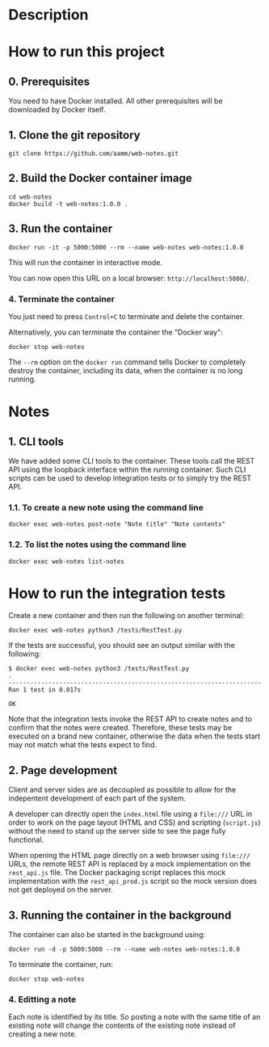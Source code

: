 # Description

# How to run this project

## 0. Prerequisites

You need to have Docker installed. All other prerequisites will be downloaded
by Docker itself.

## 1. Clone the git repository

```shell
git clone https://github.com/aamm/web-notes.git
```

## 2. Build the Docker container image

```shell
cd web-notes
docker build -t web-notes:1.0.0 .
```

## 3. Run the container

```shell
docker run -it -p 5000:5000 --rm --name web-notes web-notes:1.0.0
```

This will run the container in interactive mode.

You can now open this URL on a local browser: `http://localhost:5000/`.

### 4. Terminate the container

You just need to press `Control+C` to terminate and delete the container.

Alternatively, you can terminate the container the "Docker way":

```shell
docker stop web-notes
```

The `--rm` option on the `docker run` command tells Docker to completely
destroy the container, including its data, when the container is no long
running.

# Notes

## 1. CLI tools

We have added some CLI tools to the container. These tools call the REST API
using the loopback interface within the running container. Such CLI scripts can
be used to develop integration tests or to simply try the REST API.

### 1.1. To create a new note using the command line

```shell
docker exec web-notes post-note "Note title" "Note contents"
```

### 1.2. To list the notes using the command line

```shell
docker exec web-notes list-notes
```

# How to run the integration tests

Create a new container and then run the following on another terminal:

```shell
docker exec web-notes python3 /tests/RestTest.py
```

If the tests are successful, you should see an output similar with the
following:

```
$ docker exec web-notes python3 /tests/RestTest.py                                                                                                                             
.                                                                                                                                                                                                                  
----------------------------------------------------------------------
Ran 1 test in 0.017s

OK
```

Note that the integration tests invoke the REST API to create notes and to
confirm that the notes were created. Therefore, these tests may be executed on
a brand new container, otherwise the data when the tests start may not match
what the tests expect to find.

## 2. Page development

Client and server sides are as decoupled as possible to allow for the
indepentent development of each part of the system.

A developer can directly open the `index.html` file using a `file:///` URL in
order to work on the page layout (HTML and CSS) and scripting (`script.js`)
without the need to stand up the server side to see the page fully functional.

When opening the HTML page directly on a web browser using `file:///` URLs,
the remote REST API is replaced by a mock implementation on the `rest_api.js`
file. The Docker packaging script replaces this mock implementation with the
`rest_api_prod.js` script so the mock version does not get deployed on the
server.

## 3. Running the container in the background

The container can also be started in the background using:

```shell
docker run -d -p 5000:5000 --rm --name web-notes web-notes:1.0.0
```

To terminate the container, run:

```shell
docker stop web-notes
```

### 4. Editting a note

Each note is identified by its title. So posting a note with the same title
of an existing note will change the contents of the existing note instead of
creating a new note.

